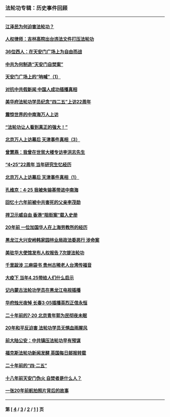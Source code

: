 ### 法轮功专辑：历史事件回顾
---
#### [江泽民为何迫害法轮功？](../../pages/nf5793/n13876324.md?03170430) 
#### [人权律师：吉林高院出台违法文件打压法轮功](../../pages/nf5793/n13825665.md?03170430) 
#### [36位西人：在天安门广场上为自由而战](../../pages/nf5793/n13390029.md?03170430) 
#### [中共为何制造“天安门自焚案”](../../pages/nf5793/n13183270.md?03170430) 
#### [天安门广场上的“呐喊”（1）](../../pages/nf5793/n13105277.md?03170430) 
#### [对抗中共假新闻 中国人成功插播真相](../../pages/nf5793/n12910618.md?03170430) 
#### [美华府法轮功学员纪念“四二五”上访22周年](../../pages/nf5793/n12904445.md?03170430) 
#### [震惊世界的中南海万人上访](../../pages/nf5793/n12903976.md?03170430) 
#### [“法轮功让人看到真正的强大！”](../../pages/nf5793/n12903195.md?03170430) 
#### [北京万人上访幕后 天津事件真相（3）](../../pages/nf5793/n12902807.md?03170430) 
#### [曾慧燕：我曾在世贸大楼专访李洪志先生](../../pages/nf5793/n12898729.md?03170430) 
#### [“4•25”22周年 当年研究生忆经历](../../pages/nf5793/n12894152.md?03170430) 
#### [北京万人上访幕后 天津事件真相（1）](../../pages/nf5793/n12885174.md?03170430) 
#### [孔维京：4·25 我被朱镕基带进中南海](../../pages/nf5793/n12864987.md?03170430) 
#### [回忆十六年前被中共害死的父亲李茂勋](../../pages/nf5793/n12880270.md?03170430) 
#### [捍卫示威自由 香港“阻街案”载入史册](../../pages/nf5793/n12811245.md?03170430) 
#### [20年前 一位加国华人在上海劳教所的经历](../../pages/nf5793/n12707932.md?03170430) 
#### [黑龙江大兴安岭韩家园林业局政法委恶行 涉命案](../../pages/nf5793/n12622815.md?03170430) 
#### [美驻华大使馆发布人权报告 7次提法轮功](../../pages/nf5793/n12520541.md?03170430) 
#### [千里跋涉 三麻袋书 贵州古稀老人台湾传福音](../../pages/nf5793/n12198750.md?03170430) 
#### [大疫下 当年4.25带给人们什么启示](../../pages/nf5793/n12058565.md?03170430) 
#### [记内蒙古法轮功学员在黑龙江电视插播](../../pages/nf5793/n11699194.md?03170430) 
#### [华府烛光夜悼 长春3·05插播英烈正信永恒](../../pages/nf5793/n11397432.md?03170430) 
#### [二十年前的7·20 北京青年郭为民彻夜未眠](../../pages/nf5793/n11354195.md?03170430) 
#### [20年和平反迫害 法轮功学员无惧血雨腥风](../../pages/nf5793/n11348279.md?03170430) 
#### [前大陆公安：中共镇压法轮功早有预谋](../../pages/nf5793/n11352168.md?03170430) 
#### [福克斯法轮功新闻发酵  英国每日邮报转载](../../pages/nf5793/n11285952.md?03170430) 
#### [二十年前的“四·二五”](../../pages/nf5793/n11207639.md?03170430) 
#### [十八年前天安门伪火 自焚者是什么人？](../../pages/nf5793/n10996556.md?03170430) 
#### [一张20年前航拍照片背后的故事](../../pages/nf5793/n10693797.md?03170430) 

---
#### 第 [ [4](./4.md?03170430) / [3](./3.md?03170430) / [2](./2.md?03170430) / [1](./1.md?03170430) ] 页

